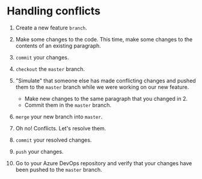 # Handling conflicts

1. Create a new feature `branch`.

2. Make some changes to the code. This time, make some changes to the contents of an existing paragraph.

3. `commit` your changes.

4. `checkout` the `master` branch.

5. "Simulate" that someone else has made conflicting changes and pushed them to the `master` branch while we were working on our new feature.
    - Make new changes to the same paragraph that you changed in 2. 
    - Commit them in the `master` branch.

6. `merge` your new branch into `master`.

7. Oh no! Conflicts. Let's resolve them.

8. `commit` your resolved changes.

9. `push` your changes.

10. Go to your Azure DevOps repository and verify that your changes have been pushed to the `master` branch.
